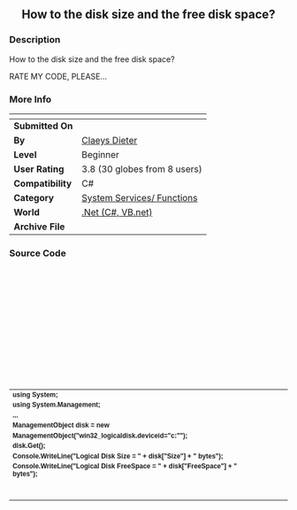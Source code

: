 ﻿<div align="center">

## How to the disk size and the free disk space?


</div>

### Description

How to the disk size and the free disk space?

RATE MY CODE, PLEASE...
 
### More Info
 


<span>             |<span>
---                |---
**Submitted On**   |
**By**             |[Claeys Dieter](https://github.com/Planet-Source-Code/PSCIndex/blob/master/ByAuthor/claeys-dieter.md)
**Level**          |Beginner
**User Rating**    |3.8 (30 globes from 8 users)
**Compatibility**  |C\#
**Category**       |[System Services/ Functions](https://github.com/Planet-Source-Code/PSCIndex/blob/master/ByCategory/system-services-functions__10-23.md)
**World**          |[\.Net \(C\#, VB\.net\)](https://github.com/Planet-Source-Code/PSCIndex/blob/master/ByWorld/net-c-vb-net.md)
**Archive File**   |[](https://github.com/Planet-Source-Code/claeys-dieter-how-to-the-disk-size-and-the-free-disk-space__10-2908/archive/master.zip)





### Source Code

<style type="text/css">
<!--
.style11 {font-family: Arial, Helvetica, sans-serif; font-size: 10; font-weight: bold; }
.style13 {font-family: Verdana, Arial, Helvetica, sans-serif; font-size: 12px; }
.style23 {font-family: Verdana, Arial, Helvetica, sans-serif; font-size: 12px; font-weight: bold; }
-->
</style>
<p><BR>
 <BR>
 <BR>
 <BR>
 <BR>
 <BR>
 <BR>
 <BR>
<BR>
<BR>
<BR>
<BR>
</p>
<table width="612" border="0">
 <tr>
 <td width="538" class="style23"><span class="style13">using System;</span></td>
 </tr>
 <tr>
 <td class="style23">using System.Management; </td>
 </tr>
 <tr>
 <td class="style23">... </td>
 </tr>
 <tr>
 <td class="style23">ManagementObject disk = new </td>
 </tr>
 <tr>
 <td class="style23">ManagementObject("win32_logicaldisk.deviceid="c:""); </td>
 </tr>
 <tr>
 <td class="style23">disk.Get();</td>
 </tr>
 <tr>
 <td class="style23">Console.WriteLine("Logical Disk Size = " + disk["Size"] + " bytes"); </td>
 </tr>
 <tr>
 <td class="style23">Console.WriteLine("Logical Disk FreeSpace = " + disk["FreeSpace"] + " <br>
bytes"); </td>
 </tr>
 <tr>
 <td class="style23"> </td>
 </tr>
 <tr>
 <td class="style23"> </td>
 </tr>
</table>
<p> </p>
</html>

